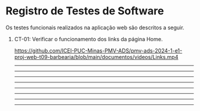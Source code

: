 # Registro de Testes de Software

Os testes funcionais realizados na aplicação web são descritos a seguir.


<ol>
  <li> CT-01: Verificar o funcionamento dos links da página Home.
    
  https://github.com/ICEI-PUC-Minas-PMV-ADS/pmv-ads-2024-1-e1-proj-web-t09-barbearia/blob/main/documentos/videos/Links.mp4
  
  </li>
  
  <hr>
  
  <hr>
  
  
  <hr>
  
 
 
  <hr>
  
 
  <hr>
  

  <hr>
  

  <hr>
  

  <hr>
  
  </ol>
    
